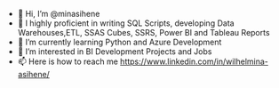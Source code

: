 - 👋 Hi, I’m @minasihene
- 👀 I highly proficient in writing SQL Scripts, developing Data Warehouses,ETL, SSAS Cubes, SSRS, Power BI and Tableau Reports
- 🌱 I’m currently learning Python and Azure Development
- 💞️ I’m interested in BI Development Projects and Jobs
- 📫 Here is how to reach me https://www.linkedin.com/in/wilhelmina-asihene/

<!---
minasihene/minasihene is a ✨ special ✨ repository because its `README.md` (this file) appears on your GitHub profile.
You can click the Preview link to take a look at your changes.
--->
